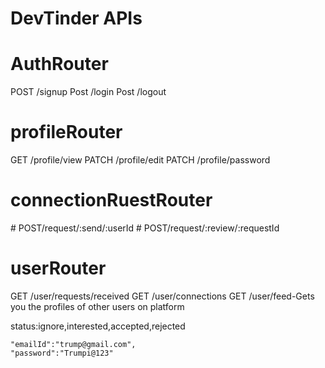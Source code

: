 # DevTinder APIs

# AuthRouter
POST /signup
Post /login
Post /logout

# profileRouter
GET /profile/view
PATCH /profile/edit
PATCH /profile/password

# connectionRuestRouter
<!-- POST /request/send/interested/:userId
POST /request/send/ignored/:userId -->    # POST/request/:send/:userId


<!-- POST /request/review/accepted/:requestId
POST /request/review/rejected/:requestId -->  # POST/request/:review/:requestId

# userRouter
GET /user/requests/received
GET /user/connections
GET /user/feed-Gets you the profiles of other users on  platform

status:ignore,interested,accepted,rejected


    "emailId":"trump@gmail.com",
    "password":"Trumpi@123"